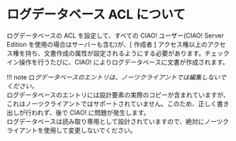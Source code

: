 # ログデータベース ACL について
ログデータベースの ACL を設定して、すべての CIAO! ユーザー(CIAO! Server Edition を使用の場合はサーバーも含む)が、[ 作成者 ] アクセス権以上のアクセス権を持ち、文書作成の属性が設定されるようにする必要があります。チェックイン操作を行うたびに、CIAO! によりログデータベースに文書が作成されます。
 
!!! note
    ロ*グデータベースのエントリは、ノーツクライアントでは編集しないでください。*  
    ログデータベースのエントリには設計要素の実際のコピーが含まれていますが、これはノーツクライアントではサポートされていません。このため、正しく書き出しが行われず、後で CIAO! に問題が発生します。  
    ログデータベースは読み取り専用として設計されていますので、絶対にノーツクライアントを使用して変更しないでください。

